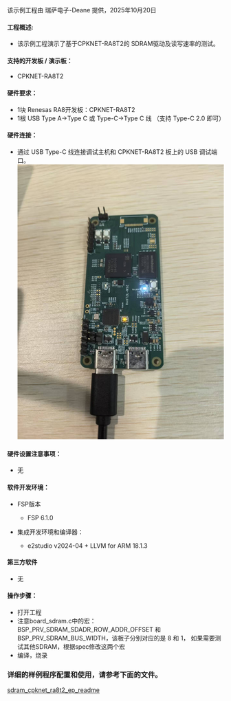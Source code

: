 该示例工程由 瑞萨电子-Deane 提供，2025年10月20日

#### 工程概述:
* 该示例工程演示了基于CPKNET-RA8T2的 SDRAM驱动及读写速率的测试。

#### 支持的开发板 / 演示板：
* CPKNET-RA8T2

#### 硬件要求：
* 1块 Renesas RA8开发板：CPKNET-RA8T2
* 1根 USB Type A->Type C 或 Type-C->Type C 线 （支持 Type-C 2.0 即可）


#### 硬件连接：
* 通过 USB Type-C 线连接调试主机和 CPKNET-RA8T2 板上的 USB 调试端口。
![alt text](images/image2.jpg)

#### 硬件设置注意事项：
* 无

#### 软件开发环境：
* FSP版本
  * FSP 6.1.0
* 集成开发环境和编译器：

  * e2studio v2024-04 + LLVM for ARM 18.1.3

#### 第三方软件
* 无

#### 操作步骤：
* 打开工程
* 注意board_sdram.c中的宏：BSP_PRV_SDRAM_SDADR_ROW_ADDR_OFFSET 和 BSP_PRV_SDRAM_BUS_WIDTH，该板子分别对应的是 8 和 1，
  如果需要测试其他SDRAM，根据spec修改这两个宏
* 编译，烧录


### 详细的样例程序配置和使用，请参考下面的文件。
[sdram_cpknet_ra8t2_ep_readme](sdram_cpknet_ra8t2_ep_readme.md)

